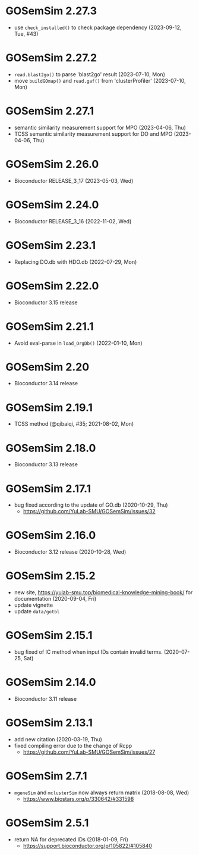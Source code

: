# GOSemSim 2.27.3

+ use `check_installed()` to check package dependency (2023-09-12, Tue, #43)

# GOSemSim 2.27.2

+ `read.blast2go()` to parse 'blast2go' result (2023-07-10, Mon)
+ move `buildGOmap()` and `read.gaf()` from 'clusterProfiler' (2023-07-10, Mon)

# GOSemSim 2.27.1

+ semantic similarity measurement support for MPO (2023-04-06, Thu)
+ TCSS semantic similarity measurement support for DO and MPO (2023-04-06, Thu)

# GOSemSim 2.26.0

+ Bioconductor RELEASE_3_17 (2023-05-03, Wed)

# GOSemSim 2.24.0

+ Bioconductor RELEASE_3_16 (2022-11-02, Wed)

# GOSemSim 2.23.1

+ Replacing DO.db with HDO.db (2022-07-29, Mon)

# GOSemSim 2.22.0

+ Bioconductor 3.15 release

# GOSemSim 2.21.1

+ Avoid eval-parse in `load_OrgDb()` (2022-01-10, Mon)

# GOSemSim 2.20

+ Bioconductor 3.14 release

# GOSemSim 2.19.1

+ TCSS method (@qibaiqi, #35; 2021-08-02, Mon)

# GOSemSim 2.18.0

+ Bioconductor 3.13 release

# GOSemSim 2.17.1

+ bug fixed according to the update of GO.db (2020-10-29, Thu)
  - <https://github.com/YuLab-SMU/GOSemSim/issues/32>
  
# GOSemSim 2.16.0

+ Bioconductor 3.12 release (2020-10-28, Wed)

# GOSemSim 2.15.2

+ new site, <https://yulab-smu.top/biomedical-knowledge-mining-book/> for documentation (2020-09-04, Fri)
+ update vignette
+ update `data/gotbl`

# GOSemSim 2.15.1

+ bug fixed of IC method when input IDs contain invalid terms. (2020-07-25, Sat)

# GOSemSim 2.14.0

+ Bioconductor 3.11 release


# GOSemSim 2.13.1

+ add new citation (2020-03-19, Thu)
+ fixed compiling error due to the change of Rcpp 
  - <https://github.com/YuLab-SMU/GOSemSim/issues/27>

# GOSemSim 2.7.1

+ `mgeneSim` and `mclusterSim` now always return matrix (2018-08-08, Wed)
    - <https://www.biostars.org/p/330642/#331598>

# GOSemSim 2.5.1

+ return NA for deprecated IDs (2018-01-09, Fri)
    - <https://support.bioconductor.org/p/105822/#105840>
